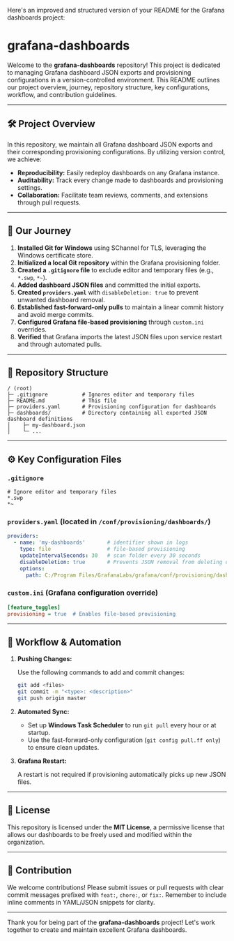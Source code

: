 Here's an improved and structured version of your README for the Grafana dashboards project:

# grafana-dashboards

Welcome to the **grafana-dashboards** repository! This project is dedicated to managing Grafana dashboard JSON exports and provisioning configurations in a version-controlled environment. This README outlines our project overview, journey, repository structure, key configurations, workflow, and contribution guidelines.

---

## 🛠️ Project Overview

In this repository, we maintain all Grafana dashboard JSON exports and their corresponding provisioning configurations. By utilizing version control, we achieve:

- **Reproducibility:** Easily redeploy dashboards on any Grafana instance.
- **Auditability:** Track every change made to dashboards and provisioning settings.
- **Collaboration:** Facilitate team reviews, comments, and extensions through pull requests.

---

## 🚀 Our Journey

1. **Installed Git for Windows** using SChannel for TLS, leveraging the Windows certificate store.
2. **Initialized a local Git repository** within the Grafana provisioning folder.
3. **Created a `.gitignore` file** to exclude editor and temporary files (e.g., `*.swp`, `*~`).
4. **Added dashboard JSON files** and committed the initial exports.
5. **Created `providers.yaml`** with `disableDeletion: true` to prevent unwanted dashboard removal.
6. **Established fast-forward-only pulls** to maintain a linear commit history and avoid merge commits.
7. **Configured Grafana file-based provisioning** through `custom.ini` overrides.
8. **Verified** that Grafana imports the latest JSON files upon service restart and through automated pulls.

---

## 📂 Repository Structure

```
/ (root)
├─ .gitignore           # Ignores editor and temporary files
├─ README.md            # This file
├─ providers.yaml       # Provisioning configuration for dashboards
├─ dashboards/          # Directory containing all exported JSON dashboard definitions
│    ├─ my-dashboard.json
│    └─ ...
```

---

## ⚙️ Key Configuration Files

### `.gitignore`

```gitignore
# Ignore editor and temporary files
*.swp
*~
```

### `providers.yaml` (located in `/conf/provisioning/dashboards/`)

```yaml
providers:
  - name: 'my-dashboards'       # identifier shown in logs
    type: file                  # file-based provisioning
    updateIntervalSeconds: 30   # scan folder every 30 seconds
    disableDeletion: true       # Prevents JSON removal from deleting dashboards
    options:
      path: C:/Program Files/GrafanaLabs/grafana/conf/provisioning/dashboards
```

### `custom.ini` (Grafana configuration override)

```ini
[feature_toggles]
provisioning = true  # Enables file-based provisioning
```

---

## 🔄 Workflow & Automation

1. **Pushing Changes:**

   Use the following commands to add and commit changes:

   ```bash
   git add <files>
   git commit -m "<type>: <description>"
   git push origin master
   ```

2. **Automated Sync:**

   - Set up **Windows Task Scheduler** to run `git pull` every hour or at startup.
   - Use the fast-forward-only configuration (`git config pull.ff only`) to ensure clean updates.

3. **Grafana Restart:**

   A restart is not required if provisioning automatically picks up new JSON files.

---

## 📜 License

This repository is licensed under the **MIT License**, a permissive license that allows our dashboards to be freely used and modified within the organization.

---

## 💬 Contribution

We welcome contributions! Please submit issues or pull requests with clear commit messages prefixed with `feat:`, `chore:`, or `fix:`. Remember to include inline comments in YAML/JSON snippets for clarity.

---

Thank you for being part of the **grafana-dashboards** project! Let's work together to create and maintain excellent Grafana dashboards.

